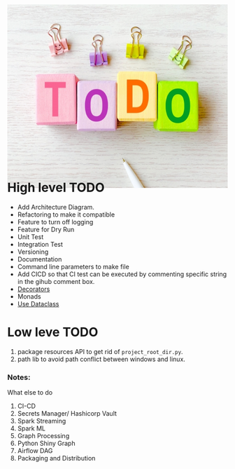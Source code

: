 

<img src="../resources/images/to_do.png" alt="to_do" style="height:419px; width:1072px; margin: -40px 50px -60px 0px; overflow: hidden;"/>

# High level TODO
- Add Architecture Diagram.
- Refactoring to make it compatible
- Feature to turn off logging
- Feature for Dry Run
- Unit Test
- Integration Test
- Versioning
- Documentation
- Command line parameters to make file
- Add CICD so that CI test can be executed by commenting specific string in the gihub comment box.
- [Decorators](https://towardsdatascience.com/python-decorators-for-data-science-6913f717669a)
- Monads
- [Use Dataclass](https://zetcode.com/python/dataclass/)


# Low leve TODO
1. package resources API to get rid of `project_root_dir.py`.
2. path lib to avoid path conflict between windows and linux. 


### Notes:
What else to do 
1. CI-CD
2. Secrets Manager/ Hashicorp Vault
3. Spark Streaming
4. Spark ML
5. Graph Processing
6. Python Shiny Graph
7. Airflow DAG
8. Packaging and Distribution
